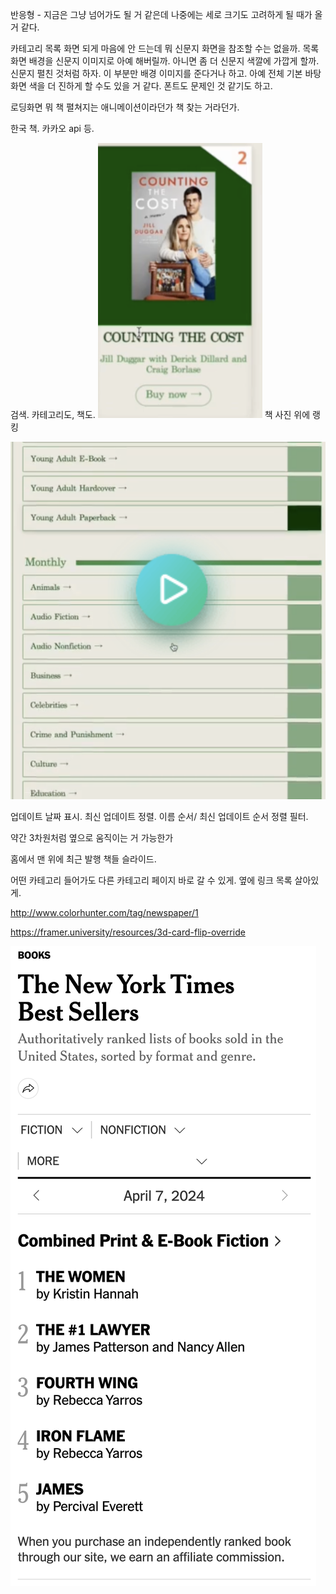 반응형 - 지금은 그냥 넘어가도 될 거 같은데 나중에는 세로 크기도 고려하게 될 때가 올 거 같다.

카테고리 목록 화면 되게 마음에 안 드는데 뭐 신문지 화면을 참조할 수는 없을까.
목록 화면 배경을 신문지 이미지로 아예 해버릴까. 아니면 좀 더 신문지 색깔에 가깝게 할까.
신문지 펼친 것처럼 하자. 이 부분만 배경 이미지를 준다거나 하고. 아예 전체 기본 바탕화면 색을 더 진하게 할 수도 있을 거 같다.
폰트도 문제인 것 같기도 하고.

로딩화면 뭐 책 펼쳐지는 애니메이션이라던가 책 찾는 거라던가. 

한국 책. 카카오 api 등.

검색. 카테고리도, 책도.
![alt text](image.png)
책 사진 위에 랭킹

![alt text](image-1.png)

업데이트 날짜 표시. 최신 업데이트 정렬. 이름 순서/ 최신 업데이트 순서 정렬 필터.

약간 3차원처럼 옆으로 움직이는 거 가능한가

홈에서 맨 위에 최근 발행 책들 슬라이드.

어떤 카테고리 들어가도 다른 카테고리 페이지 바로 갈 수 있게. 옆에 링크 목록 살아있게.

http://www.colorhunter.com/tag/newspaper/1

https://framer.university/resources/3d-card-flip-override

![alt text](image-4.png)